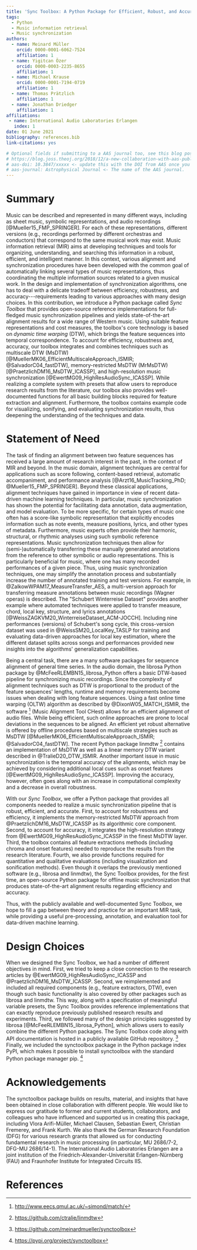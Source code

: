 ```yaml
---
title: 'Sync Toolbox: A Python Package for Efficient, Robust, and Accurate Music Synchronization'
tags:
  - Python
  - Music information retrieval
  - Music synchronization
authors:
  - name: Meinard Müller
    orcid: 0000-0001-6062-7524
    affiliation: 1
  - name: Yigitcan Özer
    orcid: 0000-0003-2235-8655
    affiliation: 1
  - name: Michael Krause
    orcid: 0000-0001-7194-0719
    affiliation: 1
  - name: Thomas Prätzlich
    affiliation: 1
  - name: Jonathan Driedger
    affiliation: 1
affiliations:
 - name: International Audio Laboratories Erlangen
   index: 1
date: 01 June 2021
bibliography: references.bib
link-citations: yes

# Optional fields if submitting to a AAS journal too, see this blog post:
# https://blog.joss.theoj.org/2018/12/a-new-collaboration-with-aas-publishing
# aas-doi: 10.3847/xxxxx <- update this with the DOI from AAS once you know it.
# aas-journal: Astrophysical Journal <- The name of the AAS journal.
---
```


# Summary
Music can be described and represented in many different ways, including as sheet music, symbolic representations, and audio recordings [@Mueller15_FMP_SPRINGER]. For each of these representations, different versions (e.g., recordings performed by different orchestras and conductors) that correspond to the same musical work may exist. 
Music information retrieval (MIR) aims at developing techniques and tools for organizing, understanding, and searching this information in a robust, efficient, and intelligent manner.
In this context, various alignment and synchronization procedures have been developed with the common goal of automatically linking several types of music representations, thus coordinating the multiple information sources related to a given musical work.
In the design and implementation of synchronization algorithms, one has to deal with a delicate tradeoff between efficiency, robustness, and accuracy---requirements leading to various approaches with many design choices.
In this contribution, we introduce a Python package called *Sync Toolbox* that provides open-source reference implementations for full-fledged music synchronization pipelines and yields state-of-the-art alignment results for a wide range of Western music.
Using suitable feature representations and cost measures, the toolbox's core technology is based on *dynamic time warping* (DTW), which brings the feature sequences into temporal correspondence.
To account for efficiency, robustness and, accuracy, our toolbox integrates and combines techniques such as multiscale DTW (MsDTW) [@MuellerMK06_EfficientMultiscaleApproach_ISMIR; @SalvadorC04_fastDTW], 
memory-restricted MsDTW (MrMsDTW) [@PraetzlichDM16_MsDTW_ICASSP], 
and high-resolution music synchronization [@EwertMG09_HighResAudioSync_ICASSP].
While realizing a complete system with presets that allow users to reproduce research results from the literature, our toolbox also provides well-documented functions for all basic building blocks required for feature extraction and alignment.
Furthermore, the toolbox contains example code for visualizing, sonifying, and evaluating synchronization results, thus deepening the understanding of the techniques and data.

# Statement of Need
The task of finding an alignment between two feature sequences has received a large amount of research interest in the past, in the context of MIR and beyond. In the music domain, alignment techniques are central for applications such as score following, content-based retrieval, automatic accompaniment, and performance analysis [@Arzt16_MusicTracking_PhD; @Mueller15_FMP_SPRINGER].
Beyond these classical applications, alignment techniques have gained in importance in view of recent data-driven machine learning techniques. In particular, music synchronization has shown the potential for facilitating data annotation, data augmentation, and model evaluation. 
To be more specific, for certain types of music one often has a score-like symbolic representation that explicitly encodes information such as note events, measure positions, lyrics, and other types of metadata. Furthermore, music experts often provide their harmonic, structural, or rhythmic analyses using such symbolic reference representations.
Music synchronization techniques then allow for (semi-)automatically transferring these manually generated annotations from the reference to other symbolic or audio representations. This is particularly beneficial for music, where one has many recorded performances of a given piece. Thus, using music synchronization techniques, one may simplify the annotation process and substantially increase the number of annotated training and test versions.
For example, in @ZalkowWPAM17_MeasureTransfer_AES, a multi-version approach for transferring measure annotations between music recordings (Wagner operas) is described.
The "Schubert Winterreise Dataset" provides another example where automated techniques were applied to transfer measure, chord, local key, structure, and lyrics annotations [@WeissZAGKVM20_WinterreiseDataset_ACM-JOCCH].
Including nine performances (versions) of Schubert's song cycle, this cross-version dataset was used in @WeissSM20_LocalKey_TASLP for training and evaluating data-driven approaches for local key estimation, where the different dataset splits across songs and performances provided new insights into the algorithms' generalization capabilities.

Being a central task, there are a many software packages for sequence alignment of general time series. 
In the audio domain, the librosa Python package by @McFeeRLEMBN15_librosa_Python offers a basic DTW-based pipeline for synchronizing music recordings. 
Since the complexity of alignment techniques such as DTW is proportional to the product of the feature sequences' lengths, runtime and memory requirements become issues when dealing with long feature sequences.
Using a fast online time warping (OLTW) algorithm as described by @DixonW05_MATCH_ISMIR, the software [^1] (Music Alignment Tool CHest) allows for an efficient alignment of audio files. 
While being efficient, such online approaches are prone to local deviations in the sequences to be aligned. An efficient yet robust alternative is offered by offline procedures based on multiscale strategies such as MsDTW [@MuellerMK06_EfficientMultiscaleApproach_ISMIR; @SalvadorC04_fastDTW]. 
The recent Python package linmdtw [^2] contains an implementation of MsDTW as well as a linear memory DTW variant described in @TralieD20_DTW_ISMIR.
Another important issue in music synchronization is the temporal accuracy of the alignments, which may be achieved by considering additional local cues such as onset features [@EwertMG09_HighResAudioSync_ICASSP]. Improving the accuracy, however, often goes along with an increase in computational complexity and a decrease in overall robustness.

With our *Sync Toolbox*, we offer a Python package that provides all components needed to realize a music synchronization pipeline that is robust, efficient, and accurate. 
First, to account for robustness and efficiency, it implements the memory-restricted MsDTW approach from @PraetzlichDM16_MsDTW_ICASSP as its algorithmic core component.
Second, to account for accuracy, it integrates the high-resolution strategy from @EwertMG09_HighResAudioSync_ICASSP in the finest MsDTW layer.
Third, the toolbox contains all feature extractions methods (including chroma and onset features) needed to reproduce the results from the research literature. 
Fourth, we also provide functions required for quantitative and qualitative evaluations (including visualization and sonification methods).
Even though it overlaps the previously mentioned software (e.g., librosa and linmdtw), the Sync Toolbox provides, for the first time, an open-source Python package for offline music synchronization that produces state-of-the-art alignment results regarding efficiency and accuracy.
<!---
For example, given pre-computed feature representations, the overall alignment of 20-minute recordings at a feature resolution of $50$~Hz (corresponding to 20 milliseconds) requires roughly ??? MB of additional memory (besides the memory required to store the features) and takes ??? seconds on a standard PC.
-->
Thus, with the publicly available and well-documented Sync Toolbox, we hope to fill a gap between theory and practice for an important MIR task, while providing a useful pre-processing, annotation, and evaluation tool for data-driven machine learning. 


[^1]: <http://www.eecs.qmul.ac.uk/~simond/match/>
[^2]: <https://github.com/ctralie/linmdtw>


# Design Choices
When we designed the Sync Toolbox, we had a number of different objectives in mind. First, we tried to keep a close connection to the research articles by @EwertMG09_HighResAudioSync_ICASSP and @PraetzlichDM16_MsDTW_ICASSP. 
Second,  we reimplemented and included all required components (e.g., feature extractors, DTW), even though such basic functionality is also covered by other packages such as librosa and linmdtw. This way, along with a specification of meaningful variable presets, the Sync Toolbox provides reference implementations that can exactly reproduce previously published research results and experiments.
Third, we followed many of the design principles suggested by librosa [@McFeeRLEMBN15_librosa_Python], which allows users to easily combine the different Python packages. 
The Sync Toolbox code along with API documentation is hosted in a publicly available GitHub repository. [^3]
Finally, we included the synctoolbox package in the Python package index PyPI, which makes it possible to install synctoolbox with the standard Python package manager pip. [^4]

[^3]: <https://github.com/meinardmueller/synctoolbox>
[^4]: <https://pypi.org/project/synctoolbox>

# Acknowledgements
The synctoolbox package builds on results, material, and insights that have been obtained in close collaboration with different people. We would like to express our gratitude to former and current students, collaborators, and colleagues who have influenced and supported us in creating this package, including Vlora Arifi-Müller, Michael Clausen, Sebastian Ewert, Christian Fremerey, and Frank Kurth. We also thank the German Research Foundation (DFG) for various research grants that allowed us for conducting fundamental research in music processing (in particular, MU 2686/7-2, DFG-MU 2686/14-1). The International Audio Laboratories Erlangen are a joint institution of the Friedrich-Alexander-Universität Erlangen-Nürnberg (FAU) and Fraunhofer Institute for Integrated Circuits IIS.

# References
